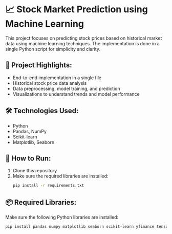 # 📈 Stock Market Prediction using Machine Learning

This project focuses on predicting stock prices based on historical market data using machine learning techniques. The implementation is done in a single Python script for simplicity and clarity.

## 🧠 Project Highlights:
- End-to-end implementation in a single file
- Historical stock price data analysis
- Data preprocessing, model training, and prediction
- Visualizations to understand trends and model performance

## 🛠️ Technologies Used:
- Python
- Pandas, NumPy
- Scikit-learn
- Matplotlib, Seaborn

## 🚀 How to Run:
1. Clone this repository
2. Make sure the required libraries are installed:
   ```bash
   pip install -r requirements.txt

## 📦 Required Libraries:
Make sure the following Python libraries are installed:

```bash
pip install pandas numpy matplotlib seaborn scikit-learn yfinance tensorflow
